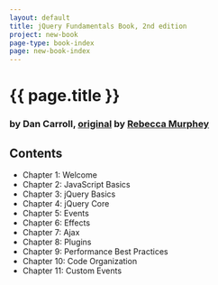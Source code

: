 ```yaml
---
layout: default
title: jQuery Fundamentals Book, 2nd edition
project: new-book
page-type: book-index
page: new-book-index
---
```


# {{ page.title }}

### by Dan Carroll, [original](http://jqfundamentals.com/legacy/) by [Rebecca Murphey](http://rmurphey.com/)

## Contents

<ul id="contents-list">
  <li>Chapter 1: Welcome</li>
  <li>Chapter 2: JavaScript Basics</li>
  <li>Chapter 3: jQuery Basics</li>
  <li>Chapter 4: jQuery Core</li>
  <li>Chapter 5: Events</li>
  <li>Chapter 6: Effects</li>
  <li>Chapter 7: Ajax</li>
  <li>Chapter 8: Plugins</li>
  <li>Chapter 9: Performance Best Practices</li>
  <li>Chapter 10: Code Organization</li>
  <li>Chapter 11: Custom Events</li>
</ul>

